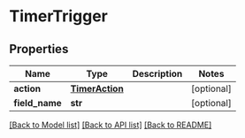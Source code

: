 # TimerTrigger

## Properties
Name | Type | Description | Notes
------------ | ------------- | ------------- | -------------
**action** | [**TimerAction**](TimerAction.md) |  | [optional] 
**field_name** | **str** |  | [optional] 

[[Back to Model list]](../README.md#documentation-for-models) [[Back to API list]](../README.md#documentation-for-api-endpoints) [[Back to README]](../README.md)



